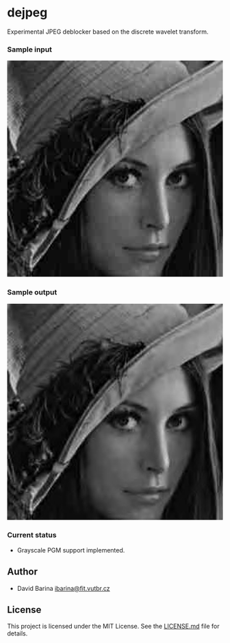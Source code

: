 # dejpeg

Experimental JPEG deblocker based on the discrete wavelet transform.

### Sample input
![input](https://raw.githubusercontent.com/xbarin02/dejpeg/master/sample/input.png)

### Sample output
![output](https://raw.githubusercontent.com/xbarin02/dejpeg/master/sample/output.png)

### Current status

- Grayscale PGM support implemented.

## Author

* David Barina <ibarina@fit.vutbr.cz>

## License

This project is licensed under the MIT License. See the [LICENSE.md](LICENSE.md)
file for details.
